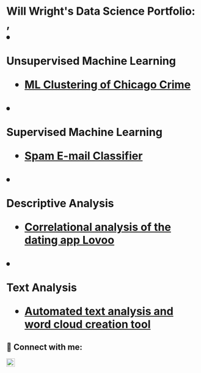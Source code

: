 <h1>Will Wright's Data Science Portfolio: <br/><a href="https://github.com/WillW999"></a>, <a 


- <b>Unsupervised Machine Learning</b>
  - [ML Clustering of Chicago Crime](https://github.com/WillW999/Kmeans-Clustering-of-Crime)

- <b>Supervised Machine Learning</b>
  - [Spam E-mail Classifier](https://github.com/WillW999/ML-Spam-E-Mail-Classifier)

- <b>Descriptive Analysis</b>
  - [Correlational analysis of the dating app Lovoo](https://github.com/WillW999/ML-Spam-E-Mail-Classifier)

- <b>Text Analysis</b>
  - [Automated text analysis and word cloud creation tool](https://github.com/WillW999/ML-Spam-E-Mail-Classifier)

<h2> 🤳 Connect with me:</h2>


[<img align="left" alt="WillWright | LinkedIn" width="22px" src="https://cdn.jsdelivr.net/npm/simple-icons@v3/icons/linkedin.svg" />][linkedin]


[linkedin]: https://www.linkedin.com/in/william-wright-a848a1173/

<!--
**joshmadakor1/joshmadakor1** is a ✨ _special_ ✨ repository because its `README.md` (this file) appears on your GitHub profile.

Here are some ideas to get you started:

- 🔭 I’m currently working on ...
- 🌱 I’m currently learning ...
- 👯 I’m looking to collaborate on ...
- 🤔 I’m looking for help with ...
- 💬 Ask me about ...
- 📫 How to reach me: ...
- 😄 Pronouns: ...
- ⚡ Fun fact: ...
-->
